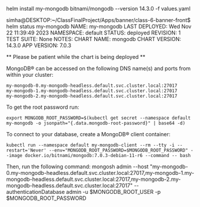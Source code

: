 <!-- install -->
helm install my-mongodb bitnami/mongodb --version 14.3.0 -f values.yaml

simha@DESKTOP:~/ClassFinalProject/Apps/banner/class-6-banner-front$ helm status my-mongodb
NAME: my-mongodb
LAST DEPLOYED: Wed Nov 22 11:39:49 2023
NAMESPACE: default
STATUS: deployed
REVISION: 1
TEST SUITE: None
NOTES:
CHART NAME: mongodb
CHART VERSION: 14.3.0
APP VERSION: 7.0.3

** Please be patient while the chart is being deployed **

MongoDB&reg; can be accessed on the following DNS name(s) and ports from within your cluster:

    my-mongodb-0.my-mongodb-headless.default.svc.cluster.local:27017
    my-mongodb-1.my-mongodb-headless.default.svc.cluster.local:27017
    my-mongodb-2.my-mongodb-headless.default.svc.cluster.local:27017

To get the root password run:

    export MONGODB_ROOT_PASSWORD=$(kubectl get secret --namespace default my-mongodb -o jsonpath="{.data.mongodb-root-password}" | base64 -d)

To connect to your database, create a MongoDB&reg; client container:

    kubectl run --namespace default my-mongodb-client --rm --tty -i --restart='Never' --env="MONGODB_ROOT_PASSWORD=$MONGODB_ROOT_PASSWORD" --image docker.io/bitnami/mongodb:7.0.3-debian-11-r6 --command -- bash

Then, run the following command:
    mongosh admin --host "my-mongodb-0.my-mongodb-headless.default.svc.cluster.local:27017,my-mongodb-1.my-mongodb-headless.default.svc.cluster.local:27017,my-mongodb-2.my-mongodb-headless.default.svc.cluster.local:27017" --authenticationDatabase admin -u $MONGODB_ROOT_USER -p $MONGODB_ROOT_PASSWORD